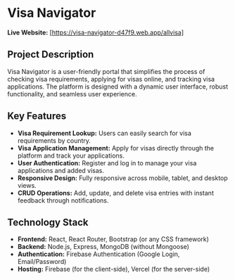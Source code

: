 # Visa Navigator

**Live Website:** [https://visa-navigator-d47f9.web.app/allvisa]
## Project Description

Visa Navigator is a user-friendly portal that simplifies the process of checking visa requirements, applying for visas online, and tracking visa applications. The platform is designed with a dynamic user interface, robust functionality, and seamless user experience.

## Key Features

- **Visa Requirement Lookup:** Users can easily search for visa requirements by country.
- **Visa Application Management:** Apply for visas directly through the platform and track your applications.
- **User Authentication:** Register and log in to manage your visa applications and added visas.
- **Responsive Design:** Fully responsive across mobile, tablet, and desktop views.
- **CRUD Operations:** Add, update, and delete visa entries with instant feedback through notifications.

## Technology Stack

- **Frontend:** React, React Router, Bootstrap (or any CSS framework)
- **Backend:** Node.js, Express, MongoDB (without Mongoose)
- **Authentication:** Firebase Authentication (Google Login, Email/Password)
- **Hosting:** Firebase (for the client-side), Vercel (for the server-side)










